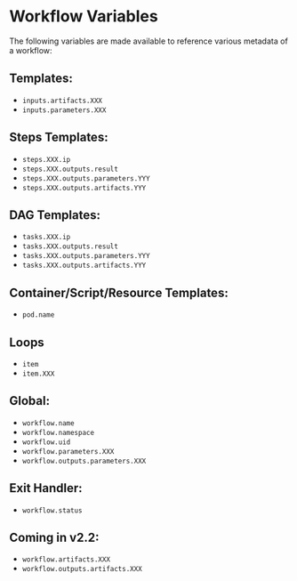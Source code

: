 # Workflow Variables

The following variables are made available to reference various metadata of a workflow:

## Templates:
* `inputs.artifacts.XXX`
* `inputs.parameters.XXX`

## Steps Templates:
* `steps.XXX.ip`
* `steps.XXX.outputs.result`
* `steps.XXX.outputs.parameters.YYY`
* `steps.XXX.outputs.artifacts.YYY`

## DAG Templates:
* `tasks.XXX.ip`
* `tasks.XXX.outputs.result`
* `tasks.XXX.outputs.parameters.YYY`
* `tasks.XXX.outputs.artifacts.YYY`

## Container/Script/Resource Templates:
* `pod.name`

## Loops
* `item`
* `item.XXX`

## Global:
* `workflow.name`
* `workflow.namespace`
* `workflow.uid`
* `workflow.parameters.XXX`
* `workflow.outputs.parameters.XXX`

## Exit Handler:
* `workflow.status`

## Coming in v2.2:
* `workflow.artifacts.XXX`
* `workflow.outputs.artifacts.XXX`
